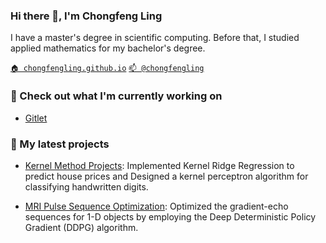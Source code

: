 ### Hi there 👋, I'm Chongfeng Ling


<!--
**chongfengling/chongfengling** is a ✨ _special_ ✨ repository because its `README.md` (this file) appears on your GitHub profile.

Here are some ideas to get you started:

- 🔭 I’m currently working on ...
- 🌱 I’m currently learning ...
- 👯 I’m looking to collaborate on ...
- 🤔 I’m looking for help with ...
- 💬 Ask me about ...
- 📫 How to reach me: ...
- 😄 Pronouns: ...
- ⚡ Fun fact: ...
-->

I have a master's degree in scientific computing. Before that, I studied applied mathematics for my bachelor's degree.

[`🏠 chongfengling.github.io`](https://chongfengling.github.io)
[`📫 @chongfengling`](mailto:ling.chongfeng@outlook.com)

### 👷 Check out what I'm currently working on

- [Gitlet](https://sp21.datastructur.es/materials/proj/proj2/proj2)


### 🌱 My latest projects

- [Kernel Method Projects](https://github.com/chongfengling/Supervised-Learning/tree/main): Implemented Kernel Ridge Regression to predict house prices and Designed a kernel perceptron algorithm for classifying handwritten digits.

- [MRI Pulse Sequence Optimization](https://github.com/chongfengling/Pulse-Sequence-Optimization): Optimized the gradient-echo sequences for 1-D objects by employing the Deep Deterministic Policy Gradient (DDPG) algorithm.